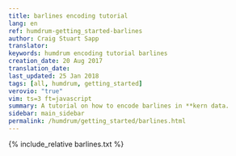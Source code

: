 ```yaml
---
title: barlines encoding tutorial
lang: en
ref: humdrum-getting_started-barlines
author: Craig Stuart Sapp
translator: 
keywords: humdrum encoding tutorial barlines
creation_date: 20 Aug 2017
translation_date: 
last_updated: 25 Jan 2018
tags: [all, humdrum, getting_started]
verovio: "true"
vim: ts=3 ft=javascript
summary: A tutorial on how to encode barlines in **kern data.
sidebar: main_sidebar
permalink: /humdrum/getting_started/barlines.html
---
```


{% include_relative barlines.txt %}

